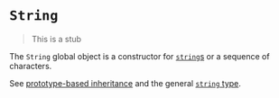 # `String`

> This is a stub

The `String` global object is a constructor for [`string`s][type-string] or a sequence of characters.

See [prototype-based inheritance][concept-prototype-inheritance] and the general [`string` type][type-string].

[concept-prototype-inheritance]: ../../../languages/javascript/info/prototype_inheritance.md
[type-string]: ../../../reference/types/string.md
